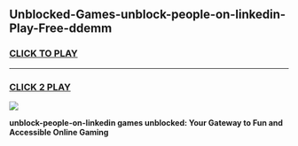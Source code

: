 
## Unblocked-Games-unblock-people-on-linkedin-Play-Free-ddemm
<h3>
<a href="https://premium76.site?title=unblock-people-on-linkedin&ref=18A1">CLICK TO PLAY</a></h3>
<hr>

<h3>
<a href="https://premium76.site?title=unblock-people-on-linkedin&ref=18A1">CLICK 2 PLAY</a>
  
</h3>

<a href="https://premium76.site?title=unblock-people-on-linkedin&ref=18A1"><img src="https://clearcache.store/games.png"></a>


**unblock-people-on-linkedin games unblocked: Your Gateway to Fun and Accessible Online Gaming**
